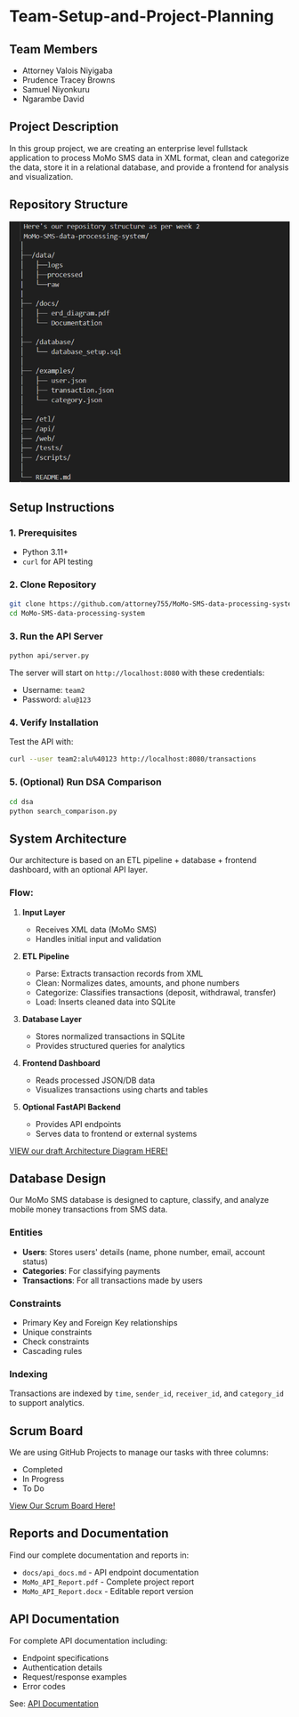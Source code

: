 # Team-Setup-and-Project-Planning

## Team Members
- Attorney Valois Niyigaba
- Prudence Tracey Browns
- Samuel Niyonkuru
- Ngarambe David

## Project Description
In this group project, we are creating an enterprise level fullstack application to process MoMo SMS data in XML format, clean and categorize the data, store it in a relational database, and provide a frontend for analysis and visualization.

## Repository Structure
![Repository structure](./docs/Screenshot%202025-09-19%20184604.png)

## Setup Instructions

### 1. Prerequisites
- Python 3.11+
- `curl` for API testing

### 2. Clone Repository
```bash
git clone https://github.com/attorney755/MoMo-SMS-data-processing-system.git
cd MoMo-SMS-data-processing-system
```

### 3. Run the API Server
```bash
python api/server.py
```
The server will start on `http://localhost:8080` with these credentials:
- Username: `team2`
- Password: `alu@123`

### 4. Verify Installation
Test the API with:
```bash
curl --user team2:alu%40123 http://localhost:8080/transactions
```

### 5. (Optional) Run DSA Comparison
```bash
cd dsa
python search_comparison.py
```

## System Architecture
Our architecture is based on an ETL pipeline + database + frontend dashboard, with an optional API layer.

### Flow:
1. **Input Layer**
   - Receives XML data (MoMo SMS)
   - Handles initial input and validation

2. **ETL Pipeline**
   - Parse: Extracts transaction records from XML
   - Clean: Normalizes dates, amounts, and phone numbers
   - Categorize: Classifies transactions (deposit, withdrawal, transfer)
   - Load: Inserts cleaned data into SQLite

3. **Database Layer**
   - Stores normalized transactions in SQLite
   - Provides structured queries for analytics

4. **Frontend Dashboard**
   - Reads processed JSON/DB data
   - Visualizes transactions using charts and tables

5. **Optional FastAPI Backend**
   - Provides API endpoints
   - Serves data to frontend or external systems

[VIEW our draft Architecture Diagram HERE!](https://drive.google.com/file/d/16Aut1PggC4ixzqP85awJLTl4BbRlYdfn/view?usp=sharing)

## Database Design
Our MoMo SMS database is designed to capture, classify, and analyze mobile money transactions from SMS data.

### Entities
- **Users**: Stores users' details (name, phone number, email, account status)
- **Categories**: For classifying payments
- **Transactions**: For all transactions made by users

### Constraints
- Primary Key and Foreign Key relationships
- Unique constraints
- Check constraints
- Cascading rules

### Indexing
Transactions are indexed by `time`, `sender_id`, `receiver_id`, and `category_id` to support analytics.

## Scrum Board
We are using GitHub Projects to manage our tasks with three columns:
- Completed
- In Progress
- To Do

[View Our Scrum Board Here!](https://github.com/users/attorney755/projects/3)

## Reports and Documentation
Find our complete documentation and reports in:
- `docs/api_docs.md` - API endpoint documentation
- `MoMo_API_Report.pdf` - Complete project report
- `MoMo_API_Report.docx` - Editable report version

## API Documentation
For complete API documentation including:
- Endpoint specifications
- Authentication details
- Request/response examples
- Error codes

See: [API Documentation](docs/api_docs.md)
